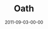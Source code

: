 ---
layout: message
category: message
series: "Collide"
title: "Oath"
date: 2011-09-03-00-00
message_id: 690
audio: "http://s3.amazonaws.com/crossroads-media/media/legacy/mp3/collide04.mp3"
audio-duration: "50:17"
program: "http://s3.amazonaws.com/crossroads-media/media/legacy/documents/09_03-04_11Program.pdf"
description: "Brian Tome talks about the collisions that occur in marriage."
video: "https://s3.amazonaws.com/crossroadsvideomessages/collide04.mp4"
video-duration: "50:24"
video-image: "http://s3.amazonaws.com/crossroads-media/images/legacy/content/collide04_still.jpg"
explicit: false
---